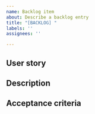 ```yaml
---
name: Backlog item
about: Describe a backlog entry
title: "[BACKLOG] "
labels: ''
assignees: ''

---
```


## User story

## Description

## Acceptance criteria
